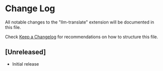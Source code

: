 # Change Log

All notable changes to the "llm-translate" extension will be documented in this file.

Check [Keep a Changelog](http://keepachangelog.com/) for recommendations on how to structure this file.

## [Unreleased]

- Initial release
